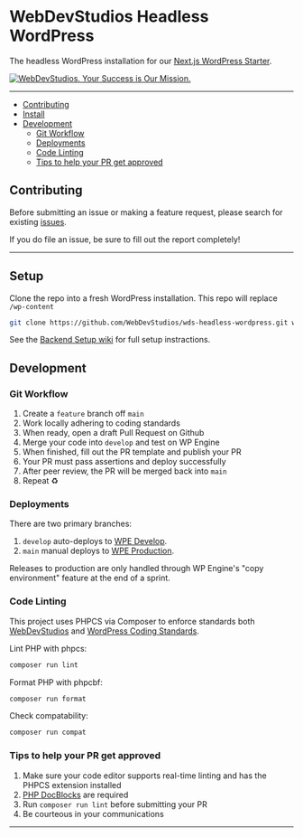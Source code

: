 # WebDevStudios Headless WordPress <!-- omit in toc -->

The headless WordPress installation for our [Next.js WordPress Starter](https://github.com/webdevstudios/nextjs-wordpress-starter).

<a href="https://webdevstudios.com/contact/"><img src="https://webdevstudios.com/wp-content/uploads/2018/04/wds-github-banner.png" alt="WebDevStudios. Your Success is Our Mission."></a>

---

- [Contributing](#contributing)
- [Install](#install)
- [Development](#development)
  - [Git Workflow](#git-workflow)
  - [Deployments](#deployments)
  - [Code Linting](#code-linting)
  - [Tips to help your PR get approved](#tips-to-help-your-pr-get-approved)

## Contributing

Before submitting an issue or making a feature request, please search for existing [issues](https://github.com/WebDevStudios/nextjs-starter-wordpress).

If you do file an issue, be sure to fill out the report completely!

---

## Setup

Clone the repo into a fresh WordPress installation. This repo will replace `/wp-content`

```bash
git clone https://github.com/WebDevStudios/wds-headless-wordpress.git wp-content
```

See the [Backend Setup wiki](https://github.com/WebDevStudios/nextjs-wordpress-starter/wiki/Backend-Setup) for full setup instractions.

## Development

### Git Workflow

1. Create a `feature` branch off `main`
2. Work locally adhering to coding standards
3. When ready, open a draft Pull Request on Github
4. Merge your code into `develop` and test on WP Engine
5. When finished, fill out the PR template and publish your PR
6. Your PR must pass assertions and deploy successfully
7. After peer review, the PR will be merged back into `main`
8. Repeat ♻️

### Deployments

There are two primary branches:

1. `develop` auto-deploys to [WPE Develop](https://nextjsdevstart.wpengine.com/wp-admin/).
2. `main` manual deploys to [WPE Production](https://nextjs.wpengine.com/wp-admin/).

Releases to production are only handled through WP Engine's "copy environment" feature at the end of a sprint.

### Code Linting

This project uses PHPCS via Composer to enforce standards both [WebDevStudios](https://github.com/WebDevStudios/php-coding-standards) and [WordPress Coding Standards](https://developer.wordpress.org/coding-standards/wordpress-coding-standards/php/).

Lint PHP with phpcs:

```bash
composer run lint
```

Format PHP with phpcbf:

```bash
composer run format
```

Check compatability:

```bash
composer run compat
```

### Tips to help your PR get approved

1. Make sure your code editor supports real-time linting and has the PHPCS extension installed
2. [PHP DocBlocks](https://docs.phpdoc.org/latest/guide/guides/docblocks.html) are required
3. Run `composer run lint` before submitting your PR
4. Be courteous in your communications

---
